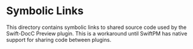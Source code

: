 # Symbolic Links

This directory contains symbolic links to shared source code
used by the Swift-DocC Preview plugin. This is a workaround until SwiftPM has
native support for sharing code between plugins.

<!-- Copyright (c) 2022 Apple Inc and the Swift Project authors. All Rights Reserved. -->
